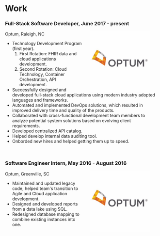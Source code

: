 # Work

### Full-Stack Software Developer, June 2017 - present
Optum, Raleigh, NC
<img style="float:right; width:200px; padding:0 25px" src="../images/optum_logo.jpg">

* Technology Development Program (first year).
    1. First Rotation: FHIR data and cloud applications development.
    2. Second Rotation: Cloud Technology, Container Orchestration, API development.
* Successfully designed and developed full-stack cloud applications using modern industry adopted languages and frameworks.
* Automated and implemented DevOps solutions, which resulted in improved delivery time and quality of the products.
* Collaborated with cross-functional development team members to analyze potential system solutions based on evolving client requirements.
* Developed centralized API catalog.
* Helped develop internal data auditing tool.
* Onborded new hires and helped getting them up to speed.

<br/>

### Software Engineer Intern, May 2016 - August 2016
Optum, Greenville, SC
<img style="float:right; width:200px;  padding:0 25px" src="../images/optum_logo.jpg">

* Maintained and updated legacy code, helped team's transition to Agile and Cloud application development.
* Designed and developed reports from a data lake using SQL.
* Redesigned database mapping to combine existing instances into one.

<br/>
